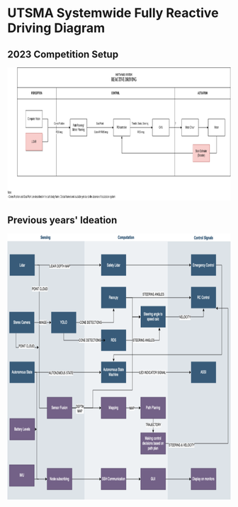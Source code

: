 # UTSMA Systemwide Fully Reactive Driving Diagram

## 2023 Competition Setup 

<p align="center">
  <img height="300" alt="System Diagram" src="image/utsma_diagram.drawio.png">
</p>

## Previous years' Ideation

<p align="center">
  <img height="600" alt="Old System Diagram" src="image/UTSMA_old_diagram.png">
</p>

